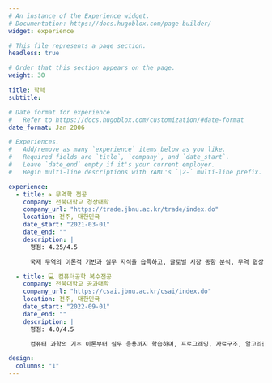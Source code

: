 ```yaml
---
# An instance of the Experience widget.
# Documentation: https://docs.hugoblox.com/page-builder/
widget: experience

# This file represents a page section.
headless: true

# Order that this section appears on the page.
weight: 30

title: 학력
subtitle:

# Date format for experience
#   Refer to https://docs.hugoblox.com/customization/#date-format
date_format: Jan 2006

# Experiences.
#   Add/remove as many `experience` items below as you like.
#   Required fields are `title`, `company`, and `date_start`.
#   Leave `date_end` empty if it's your current employer.
#   Begin multi-line descriptions with YAML's `|2-` multi-line prefix.

experience:
  - title: ✈️ 무역학 전공
    company: 전북대학교 경상대학
    company_url: "https://trade.jbnu.ac.kr/trade/index.do"
    location: 전주, 대한민국
    date_start: "2021-03-01"
    date_end: ""
    description: |
      평점: 4.25/4.5

      국제 무역의 이론적 기반과 실무 지식을 습득하고, 글로벌 시장 동향 분석, 무역 협상, 수출입 절차, 국제 마케팅 전략 등을 학습하여 글로벌 비즈니스 전문가로서 성장하고 있습니다.

  - title: 💻 컴퓨터공학 복수전공
    company: 전북대학교 공과대학
    company_url: "https://csai.jbnu.ac.kr/csai/index.do"
    location: 전주, 대한민국
    date_start: "2022-09-01"
    date_end: ""
    description: |
      평점: 4.0/4.5

      컴퓨터 과학의 기초 이론부터 실무 응용까지 학습하며, 프로그래밍, 자료구조, 알고리즘, 데이터베이스, 인공지능 등을 통해 혁신적인 소프트웨어 솔루션을 개발하는 능력을 키우고 있습니다.

design:
  columns: "1"
---
```

